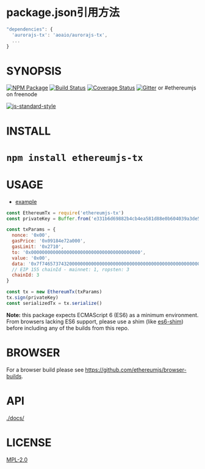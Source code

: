 # package.json引用方法

```javascript
"dependencies": {
  'aurorajs-tx': 'aoaio/aurorajs-tx',
  ...
}
```

# SYNOPSIS 
[![NPM Package](https://img.shields.io/npm/v/ethereumjs-tx.svg?style=flat-square)](https://www.npmjs.org/package/ethereumjs-tx)
[![Build Status](https://travis-ci.org/ethereumjs/ethereumjs-tx.svg?branch=master)](https://travis-ci.org/ethereumjs/ethereumjs-tx)
[![Coverage Status](https://img.shields.io/coveralls/ethereumjs/ethereumjs-tx.svg?style=flat-square)](https://coveralls.io/r/ethereumjs/ethereumjs-tx)
[![Gitter](https://img.shields.io/gitter/room/ethereum/ethereumjs-lib.svg?style=flat-square)](https://gitter.im/ethereum/ethereumjs-lib) or #ethereumjs on freenode  

[![js-standard-style](https://cdn.rawgit.com/feross/standard/master/badge.svg)](https://github.com/feross/standard)  

# INSTALL
# `npm install ethereumjs-tx`

# USAGE

  - [example](https://github.com/ethereumjs/ethereumjs-tx/blob/master/examples/transactions.js)

```javascript
const EthereumTx = require('ethereumjs-tx')
const privateKey = Buffer.from('e331b6d69882b4cb4ea581d88e0b604039a3de5967688d3dcffdd2270c0fd109', 'hex')

const txParams = {
  nonce: '0x00',
  gasPrice: '0x09184e72a000', 
  gasLimit: '0x2710',
  to: '0x0000000000000000000000000000000000000000', 
  value: '0x00', 
  data: '0x7f7465737432000000000000000000000000000000000000000000000000000000600057',
  // EIP 155 chainId - mainnet: 1, ropsten: 3
  chainId: 3
}

const tx = new EthereumTx(txParams)
tx.sign(privateKey)
const serializedTx = tx.serialize()
```

**Note:** this package expects ECMAScript 6 (ES6) as a minimum environment. From browsers lacking ES6 support, please use a shim (like [es6-shim](https://github.com/paulmillr/es6-shim)) before including any of the builds from this repo.


# BROWSER  
For a browser build please see https://github.com/ethereumjs/browser-builds.

# API
[./docs/](./docs/index.md)

# LICENSE
[MPL-2.0](https://tldrlegal.com/license/mozilla-public-license-2.0-(mpl-2))
